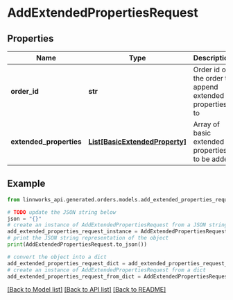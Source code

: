 # AddExtendedPropertiesRequest


## Properties

Name | Type | Description | Notes
------------ | ------------- | ------------- | -------------
**order_id** | **str** | Order id of the order to append extended properties to | [optional] 
**extended_properties** | [**List[BasicExtendedProperty]**](BasicExtendedProperty.md) | Array of basic extended properties to be added | [optional] 

## Example

```python
from linnworks_api.generated.orders.models.add_extended_properties_request import AddExtendedPropertiesRequest

# TODO update the JSON string below
json = "{}"
# create an instance of AddExtendedPropertiesRequest from a JSON string
add_extended_properties_request_instance = AddExtendedPropertiesRequest.from_json(json)
# print the JSON string representation of the object
print(AddExtendedPropertiesRequest.to_json())

# convert the object into a dict
add_extended_properties_request_dict = add_extended_properties_request_instance.to_dict()
# create an instance of AddExtendedPropertiesRequest from a dict
add_extended_properties_request_from_dict = AddExtendedPropertiesRequest.from_dict(add_extended_properties_request_dict)
```
[[Back to Model list]](../README.md#documentation-for-models) [[Back to API list]](../README.md#documentation-for-api-endpoints) [[Back to README]](../README.md)


